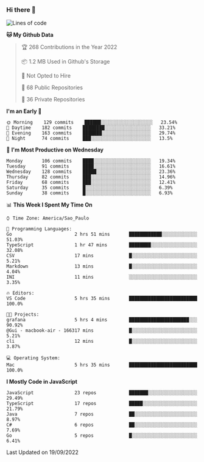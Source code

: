 ### Hi there 👋

<!--
**guicaulada/guicaulada** is a ✨ _special_ ✨ repository because its `README.md` (this file) appears on your GitHub profile.

Here are some ideas to get you started:

- 🔭 I’m currently working on ...
- 🌱 I’m currently learning ...
- 👯 I’m looking to collaborate on ...
- 🤔 I’m looking for help with ...
- 💬 Ask me about ...
- 📫 How to reach me: ...
- 😄 Pronouns: ...
- ⚡ Fun fact: ...
-->

<!--START_SECTION:waka-->
![Lines of code](https://img.shields.io/badge/From%20Hello%20World%20I%27ve%20Written-2.6%20million%20lines%20of%20code-blue)

**🐱 My Github Data** 

> 🏆 268 Contributions in the Year 2022
 > 
> 📦 1.2 MB Used in Github's Storage 
 > 
> 🚫 Not Opted to Hire
 > 
> 📜 68 Public Repositories 
 > 
> 🔑 36 Private Repositories  
 > 
**I'm an Early 🐤** 

```text
🌞 Morning    129 commits    ██████░░░░░░░░░░░░░░░░░░░   23.54% 
🌆 Daytime    182 commits    ████████░░░░░░░░░░░░░░░░░   33.21% 
🌃 Evening    163 commits    ███████░░░░░░░░░░░░░░░░░░   29.74% 
🌙 Night      74 commits     ███░░░░░░░░░░░░░░░░░░░░░░   13.5%

```
📅 **I'm Most Productive on Wednesday** 

```text
Monday       106 commits    ████░░░░░░░░░░░░░░░░░░░░░   19.34% 
Tuesday      91 commits     ████░░░░░░░░░░░░░░░░░░░░░   16.61% 
Wednesday    128 commits    █████░░░░░░░░░░░░░░░░░░░░   23.36% 
Thursday     82 commits     ███░░░░░░░░░░░░░░░░░░░░░░   14.96% 
Friday       68 commits     ███░░░░░░░░░░░░░░░░░░░░░░   12.41% 
Saturday     35 commits     █░░░░░░░░░░░░░░░░░░░░░░░░   6.39% 
Sunday       38 commits     █░░░░░░░░░░░░░░░░░░░░░░░░   6.93%

```


📊 **This Week I Spent My Time On** 

```text
⌚︎ Time Zone: America/Sao_Paulo

💬 Programming Languages: 
Go                       2 hrs 51 mins       ████████████░░░░░░░░░░░░░   51.03% 
TypeScript               1 hr 47 mins        ████████░░░░░░░░░░░░░░░░░   32.08% 
CSV                      17 mins             █░░░░░░░░░░░░░░░░░░░░░░░░   5.21% 
Markdown                 13 mins             █░░░░░░░░░░░░░░░░░░░░░░░░   4.04% 
INI                      11 mins             ░░░░░░░░░░░░░░░░░░░░░░░░░   3.35%

🔥 Editors: 
VS Code                  5 hrs 35 mins       █████████████████████████   100.0%

🐱‍💻 Projects: 
grafana                  5 hrs 4 mins        ██████████████████████░░░   90.92% 
@Gui - macbook-air - 166317 mins             █░░░░░░░░░░░░░░░░░░░░░░░░   5.21% 
cli                      12 mins             █░░░░░░░░░░░░░░░░░░░░░░░░   3.87%

💻 Operating System: 
Mac                      5 hrs 35 mins       █████████████████████████   100.0%

```

**I Mostly Code in JavaScript** 

```text
JavaScript               23 repos            ███████░░░░░░░░░░░░░░░░░░   29.49% 
TypeScript               17 repos            █████░░░░░░░░░░░░░░░░░░░░   21.79% 
Java                     7 repos             ██░░░░░░░░░░░░░░░░░░░░░░░   8.97% 
C#                       6 repos             ██░░░░░░░░░░░░░░░░░░░░░░░   7.69% 
Go                       5 repos             █░░░░░░░░░░░░░░░░░░░░░░░░   6.41%

```



 Last Updated on 19/09/2022
<!--END_SECTION:waka-->
